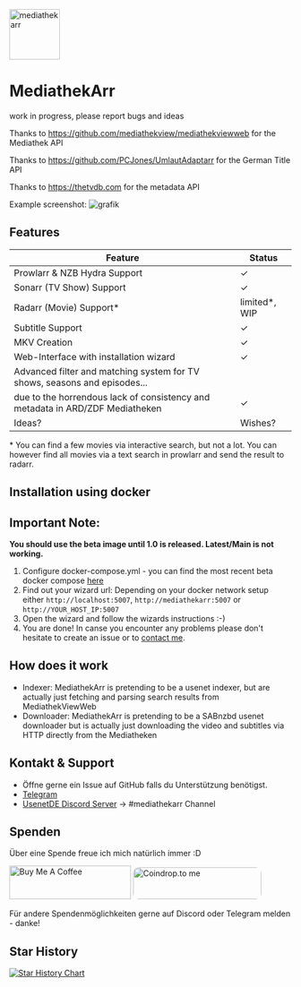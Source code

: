 <img width="90" alt="mediathekarr" src="https://github.com/user-attachments/assets/0e3b6d3a-214b-4382-9111-4b5c001ffc00">

# MediathekArr

work in progress, please report bugs and ideas

Thanks to https://github.com/mediathekview/mediathekviewweb for the Mediathek API

Thanks to https://github.com/PCJones/UmlautAdaptarr for the German Title API

Thanks to https://thetvdb.com for the metadata API

Example screenshot:
![grafik](https://github.com/user-attachments/assets/654c42fa-4eab-4b6e-b1c7-9b23192c7a98)

## Features

| Feature                                                           | Status        |
|-------------------------------------------------------------------|---------------|
| Prowlarr & NZB Hydra Support                                      |✓              |
| Sonarr (TV Show) Support                                          |✓              |
| Radarr (Movie) Support*                                           |limited*, WIP  |
| Subtitle Support                                                  |✓              |
| MKV Creation                                                      |✓              |
| Web-Interface with installation wizard                            |✓              |
| Advanced filter and matching system for TV shows, seasons and episodes...
due to the horrendous lack of consistency and metadata in ARD/ZDF Mediatheken|✓     |
| Ideas?                                                            | Wishes?   |

\* You can find a few movies via interactive search, but not a lot. You can however find all movies via a text search in prowlarr and send the result to radarr.

## Installation using docker

## Important Note:
**You should use the beta image until 1.0 is released. Latest/Main is not working.**


1. Configure docker-compose.yml - you can find the most recent beta docker compose [here](https://github.com/PCJones/MediathekArr/releases/latest)
2. Find out your wizard url: Depending on your docker network setup either `http://localhost:5007`, `http://mediathekarr:5007` or `http://YOUR_HOST_IP:5007`
3. Open the wizard and follow the wizards instructions :-)
4. You are done! In canse you encounter any problems please don't hesitate to create an issue or to [contact me]([url](https://github.com/PCJones/MediathekArr/tree/main?tab=readme-ov-file#kontakt--support)).

## How does it work
- Indexer: MediathekArr is pretending to be a usenet indexer, but are actually just fetching and parsing search results from MediathekViewWeb
- Downloader: MediathekArr is pretending to be a SABnzbd usenet downloader but is actually just downloading the video and subtitles via HTTP directly from the Mediatheken

## Kontakt & Support
- Öffne gerne ein Issue auf GitHub falls du Unterstützung benötigst.
- [Telegram](https://t.me/pc_jones)
- [UsenetDE Discord Server](https://discord.gg/src6zcH4rr) -> #mediathekarr Channel

## Spenden
Über eine Spende freue ich mich natürlich immer :D

<a href="https://www.buymeacoffee.com/pcjones" target="_blank"><img src="https://cdn.buymeacoffee.com/buttons/v2/default-yellow.png" alt="Buy Me A Coffee" height="60px" width="217px" ></a>
<a href="https://coindrop.to/pcjones" target="_blank"><img src="https://coindrop.to/embed-button.png" style="border-radius: 10px; height: 57px !important;width: 229px !important;" alt="Coindrop.to me"></img></a>

Für andere Spendenmöglichkeiten gerne auf Discord oder Telegram melden - danke!

## Star History

[![Star History Chart](https://api.star-history.com/svg?repos=pcjones/mediathekarr&type=Date)](https://star-history.com/#pcjones/mediathekarr&Date)

